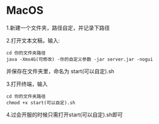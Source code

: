 # MacOS

1.新建一个文件夹，路径自定，并记录下路径

2.打开文本文稿，输入:

```
cd 你的文件夹路径
java -Xmx4G(可修改) -你的自定义参数 -jar server.jar -nogui
```

并保存在文件夹里，命名为 start(可以自定).sh

3.打开终端，输入

```
cd 你的文件夹路径
chmod +x start(可以自定).sh
```

4.过会开服的时候只需打开start(可以自定).sh即可
